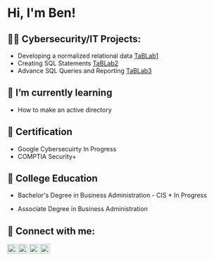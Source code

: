 <h1>Hi, I'm Ben! </h1>

<h2>👨‍💻 Cybersecurity/IT Projects:</h2>

- Developing a normalized relational data [TaBLab1](https://livecsupomona-my.sharepoint.com/:w:/g/personal/bta_cpp_edu/EUPWXLpHdRVKoj9y-BmtAC0BYABOMrvaNq74OA8ppx_Vyw?e=TPBK8j)
- Creating SQL Statements [TaBLab2](https://livecsupomona-my.sharepoint.com/:w:/g/personal/bta_cpp_edu/ESyB0KP_MeVLvr1F_md1A3UBlDvGdukGBA2-DszTM-M4yA?e=wg0mcS)
- Advance SQL Queries and Reporting [TaBLab3](https://livecsupomona-my.sharepoint.com/:w:/g/personal/bta_cpp_edu/EXD5K8uAuRdIr6F9mm1Q9WEBTfMEn3iDzt0ys19LZgc0DQ?e=b8ufCL)

<h2>🌱 I’m currently learning</h2>

- How to make an active directory
<h2>📄 Certification</h2>

- Google Cybersecuirty In Progress
- COMPTIA Security+

<h2>🏫 College Education</h2>

- Bachelor's Degree in Business Administration - CIS * In Progress

- Associate Degree in Business Administration

<h2> 🤳 Connect with me:</h2>

[<img align="left" alt="benta6696 | YouTube" width="22px" src="https://cdn.jsdelivr.net/npm/simple-icons@v3/icons/youtube.svg" />][youtube]
[<img align="left" alt="Jxbt21x | Twitter" width="22px" src="https://cdn.jsdelivr.net/npm/simple-icons@v3/icons/twitter.svg" />][twitter]
[<img align="left" alt="TaBen | LinkedIn" width="22px" src="https://cdn.jsdelivr.net/npm/simple-icons@v3/icons/linkedin.svg" />][linkedin]
[<img align="left" alt="bt.twenty.one | Instagram" width="22px" src="https://cdn.jsdelivr.net/npm/simple-icons@v3/icons/instagram.svg" />][instagram]

[twitter]: https://x.com/xbt21x?s=21
[youtube]: https://youtube.com/@benta6696?si=rwZtcFnlDLuodOR-
[instagram]: https://instagram.com/bt.twenty.one?igshid=dG1hZWIyZW9ueWJ5&utm_source=qr
[linkedin]: https://linkedin.com/in/TaBen

<!--
**joshmadakor1/joshmadakor1** is a ✨ _special_ ✨ repository because its `README.md` (this file) appears on your GitHub profile.

Here are some ideas to get you started:

- 🔭 I’m currently working on ...
- 🌱 I’m currently learning ...
- 👯 I’m looking to collaborate on ...
- 🤔 I’m looking for help with ...
- 💬 Ask me about ...
- 📫 How to reach me: ...
- 😄 Pronouns: ...
- ⚡ Fun fact: ...
-->
